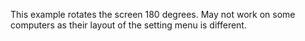 This example rotates the screen 180 degrees. May not work on some computers as their layout of the setting menu is different.
